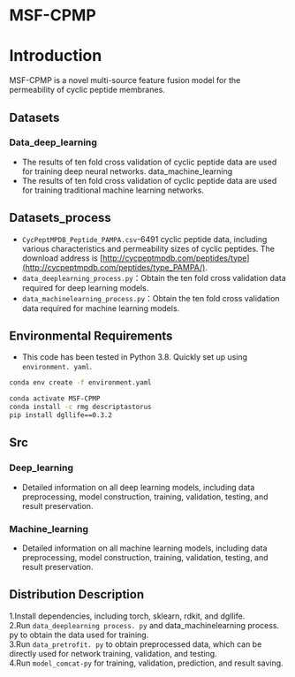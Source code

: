 # MSF-CPMP

# Introduction

MSF-CPMP is a novel multi-source feature fusion model for the permeability of cyclic peptide membranes.   
## Datasets

### Data_deep_learning   
* The results of ten fold cross validation of cyclic peptide data are used for training deep neural networks.
data_machine_learning
* The results of ten fold cross validation of cyclic peptide data are used for training traditional machine learning networks.
## Datasets_process

* `CycPeptMPDB_Peptide_PAMPA.csv`-6491 cyclic peptide data, including various characteristics and permeability sizes of cyclic peptides. The download address is [http://cycpeptmpdb.com/peptides/type](http://cycpeptmpdb.com/peptides/type_PAMPA/).
* `data_deeplearning_process.py`：Obtain the ten fold cross validation data required for deep learning models.
* `data_machinelearning_process.py`：Obtain the ten fold cross validation data required for machine learning models.   
## Environmental Requirements

* This code has been tested in Python 3.8. Quickly set up using `environment. yaml`.
```bash
conda env create -f environment.yaml
```
```bash
conda activate MSF-CPMP
conda install -c rmg descriptastorus
pip install dgllife==0.3.2
```
## Src

### Deep_learning

* Detailed information on all deep learning models, including data preprocessing, model construction, training, validation, testing, and result preservation.

### Machine_learning

* Detailed information on all machine learning models, including data preprocessing, model construction, training, validation, testing, and result preservation.

## Distribution Description

1.Install dependencies, including torch, sklearn, rdkit, and dgllife.  
2.Run `data_deeplearning process. py` and data_machinelearning process. py to obtain the data used for training.  
3.Run `data_pretrofit. py` to obtain preprocessed data, which can be directly used for network training, validation, and testing.  
4.Run `model_comcat-py` for training, validation, prediction, and result saving.
